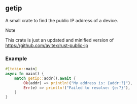## getip

A small crate to find the public IP address of a device.

> [!NOTE]
> This crate is just an updated and minified version of https://github.com/avitex/rust-public-ip

### Example

```rust
#[tokio::main]
async fn main() {
    match getip::addr().await {
        Ok(addr) => println!("My address is: {addr:?}"),
        Err(e) => println!("Failed to resolve: {e:?}"),
    }
}
```
